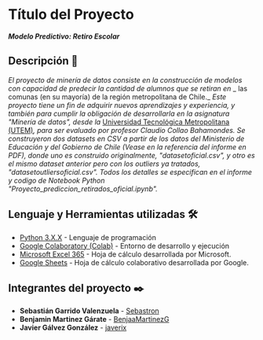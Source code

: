 # Título del Proyecto

**_Modelo Predictivo: Retiro Escolar_**

## Descripción 🚀

_El proyecto de minería de datos consiste en la construcción de modelos_
_con capacidad de predecir la cantidad de alumnos que se retiran en_
_ las comunas (en su mayoría) de la región metropolitana de Chile._
_Este proyecto tiene un fin de adquirir nuevos aprendizajes y_
_experiencia, y también para cumplir la obligación de desarrollarla_
_en la asignatura "Minería de datos", desde la_ [Universidad Tecnológica
Metropolitana (UTEM)](https://www.utem.cl/)_, para ser evaluado por profesor_
_Claudio Collao Bahamondes. Se construyeron dos datasets en CSV a partir de_
_los datos del Ministerio de Educación y del Gobierno de Chile (Vease en la_
_referencia del informe en PDF), donde uno es construido originalmente,_
_"datasetoficial.csv", y otro es el mismo dataset anterior pero con los_
_outliers ya tratados, "datasetoutliersoficial.csv"._
_Todos los detalles se especifican en el informe y codigo de Notebook_
_Python "Proyecto_prediccion_retirados_oficial.ipynb"._

## Lenguaje y Herramientas utilizadas 🛠️

* [Python 3.X.X](https://www.python.org/) - Lenguaje de programación
* [Google Colaboratory (Colab)](https://colab.research.google.com/) - Entorno de desarrollo y ejecución
* [Microsoft Excel 365](https://www.office.com/) - Hoja de cálculo desarrollada por Microsoft.
* [Google Sheets](https://www.google.com/intl/es-419_cl/sheets/about/) - Hoja de cálculo colaborativo desarrollada por Google.


## Integrantes del proyecto ✒️

* **Sebastián Garrido Valenzuela** - [Sebastron](https://github.com/Sebastron)
* **Benjamin Martinez Gárate** - [BenjaaMartinezG](https://github.com/BenjaaMartinezG)
* **Javier Gálvez González** - [javerix](https://github.com/javerix)
